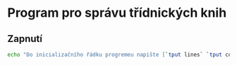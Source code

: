 # Program pro správu třídnických knih

## Zapnutí

```bash
echo "Do inicializačního řádku progremeu napište [`tput lines` `tput cols`] (bez závorek)"
```

